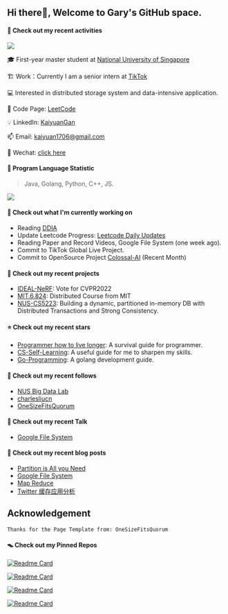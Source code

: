 ## Hi there👋, Welcome to Gary's GitHub space.

#### 🔋 Check out my recent activities

<a href="https://github.com/anuraghazra/github-readme-stats">
  <img align="center" src="https://github-readme-stats.vercel.app/api?username=GaryGky&?count_private=true&show_icons=true&&theme=synthwave" />
</a>

🎓 First-year master student at [National University of Singapore](https://www.nus.edu.sg/)

🏗 Work：Currently I am a senior intern at [TikTok](https://www.tiktok.com/)

💻 Interested in distributed storage system and data-intensive application.

🌋 Code Page: [LeetCode](https://leetcode-cn.com/u/kaiyuan_nus/)

💡 LinkedIn: [KaiyuanGan](https://www.linkedin.com/in/kaiyuangan/)

📫 Email: [kaiyuan1706@gmail.com](kaiyuan1706@gmail.com)

💬 Wechat: [click here](https://github.com/GaryGky/IDEAL-NeRF/blob/master/wechat.jpg)

#### 🔦 Program Language Statistic

> Java, Golang, Python, C++, JS.

<a href="https://github.com/anuraghazra/convoychat">
  <img align="center" src="https://github-readme-stats.vercel.app/api/top-langs/?username=GaryGky" />
</a>

#### 👷 Check out what I'm currently working on

- Reading [DDIA](https://dataintensive.net/)
- Update Leetcode Progress: [Leetcode Daily Updates](https://github.com/GaryGky/leetcode-update)
- Reading Paper and Record Videos, Google File System (one week ago).
- Commit to TikTok Global Live Project.
- Commit to OpenSource Project [Colossal-AI](https://github.com/hpcaitech/ColossalAI) (Recent Month)

#### 🌱 Check out my recent projects

- [IDEAL-NeRF](https://github.com/GaryGky/IDEAL-NeRF): Vote for CVPR2022
- [MIT.6.824](https://github.com/GaryGky/MIT6.824): Distributed Course from MIT
- [NUS-CS5223](https://github.com/GaryGky/cs5223-labs): Building a dynamic, partitioned in-memory DB with Distributed Transactions and Strong Consistency.

#### ⭐ Check out my recent stars

- [Programmer how to live longer](https://github.com/geekan/HowToLiveLonger): A survival guide for programmer.
- [CS-Self-Learning](https://github.com/PKUFlyingPig/cs-self-learning): A useful guide for me to sharpen my skills.
- [Go-Programming](https://github.com/draveness/website): A golang development guide. 

#### 👯 Check out my recent follows

- [NUS Big Data Lab](https://github.com/thulab)
- [charlesliucn](https://github.com/charlesliucn)
- [OneSizeFitsQuorum](https://github.com/OneSizeFitsQuorum)

#### 🔨 Check out my recent Talk

- [Google File System](https://drive.google.com/file/d/14vcHTjZV4cnQene2GzecY0gizOrzEnaA/view?usp=sharing)

#### 📜 Check out my recent blog posts

- [Partition is All you Need](https://lo845xqmx7.feishu.cn/docs/doccn7ps0hMiJoJIw4DmRWn4HUd)
- [Google File System](https://lo845xqmx7.feishu.cn/docs/doccncmo8iqkFFn424B8lZd44gh)
- [Map Reduce](https://lo845xqmx7.feishu.cn/docs/doccnOSf3ldikYI6JOgdn5B6Gac)
- [Twitter 缓存应用分析](https://lo845xqmx7.feishu.cn/docs/doccn329gaovix2csddT3FXFzvb)




## Acknowledgement

```shell
Thanks for the Page Template from: OneSizeFitsQuorum
```



#### 🪤 Check out my Pinned Repos

[![Readme Card](https://github-readme-stats.vercel.app/api/pin/?username=GaryGky&repo=iotdb&showonwer)](https://github.com/anuraghazra/github-readme-stats)

[![Readme Card](https://github-readme-stats.vercel.app/api/pin/?username=GaryGky&repo=IDEAL-NeRF&showonwer)](https://github.com/anuraghazra/github-readme-stats)

[![Readme Card](https://github-readme-stats.vercel.app/api/pin/?username=GaryGky&repo=Beihang-Compile&showonwer)](https://github.com/anuraghazra/github-readme-stats)

[![Readme Card](https://github-readme-stats.vercel.app/api/pin/?username=GaryGky&repo=ColossalAI&showonwer)](https://github.com/anuraghazra/github-readme-stats)
